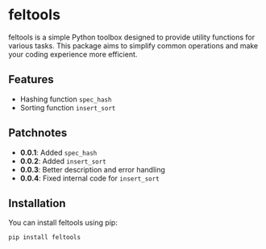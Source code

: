 # feltools

feltools is a simple Python toolbox designed to provide utility functions for various tasks. This package aims to simplify common operations and make your coding experience more efficient.

## Features

- Hashing function `spec_hash`
- Sorting function `insert_sort`

## Patchnotes
- **0.0.1**: Added `spec_hash`
- **0.0.2**: Added `insert_sort`
- **0.0.3**: Better description and error handling
- **0.0.4**: Fixed internal code for `insert_sort`
## Installation

You can install feltools using pip:

```bash
pip install feltools